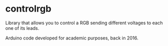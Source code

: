 # controlrgb

Library that allows you to control a RGB sending different voltages to each one of its leads.

Arduino code developed for academic purposes, back in 2016.
